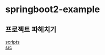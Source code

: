 # springboot2-example
## 프로젝트 파헤치기

[scripts](https://github.com/nwerl/springboot2-example/tree/master/scripts)  
[src](https://github.com/nwerl/springboot2-example/tree/master/src)  
